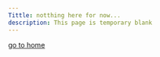 ```yaml
---
Tittle: notthing here for now...
description: This page is temporary blank
---
```

[go to home](index.md)
